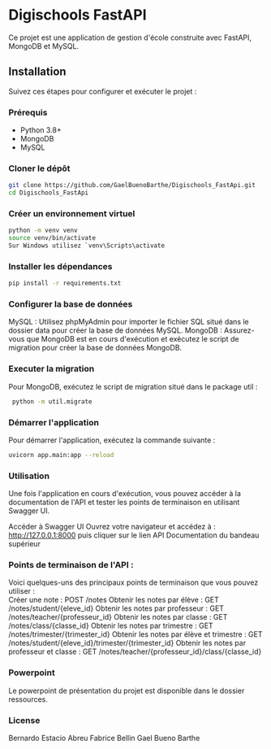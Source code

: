 # Digischools FastAPI

Ce projet est une application de gestion d'école construite avec FastAPI, MongoDB et MySQL.

## Installation

Suivez ces étapes pour configurer et exécuter le projet :

### Prérequis

- Python 3.8+
- MongoDB
- MySQL

### Cloner le dépôt

```bash
git clone https://github.com/GaelBuenoBarthe/Digischools_FastApi.git
cd Digischools_FastApi
```
### Créer un environnement virtuel

```bash
python -m venv venv
source venv/bin/activate  
Sur Windows utilisez `venv\Scripts\activate
```
### Installer les dépendances

```bash
pip install -r requirements.txt
``` 

### Configurer la base de données

MySQL : Utilisez phpMyAdmin pour importer le fichier SQL situé dans le dossier data pour créer la base de données MySQL.
MongoDB : Assurez-vous que MongoDB est en cours d'exécution et exécutez le script de migration pour créer la base de données MongoDB.

### Executer la migration 
Pour MongoDB, exécutez le script de migration situé dans le package util :
```bash
 python -m util.migrate
```
### Démarrer l'application
Pour démarrer l'application, exécutez la commande suivante :
```bash
uvicorn app.main:app --reload
```
### Utilisation
Une fois l'application en cours d'exécution, vous pouvez accéder à la documentation de l'API et tester les points de terminaison en utilisant Swagger UI.

Accéder à Swagger UI
Ouvrez votre navigateur et accédez à : http://127.0.0.1:8000
puis cliquer sur le lien API Documentation du bandeau supérieur

### Points de terminaison de l'API :

Voici quelques-uns des principaux points de terminaison que vous pouvez utiliser :  
Créer une note : POST /notes
Obtenir les notes par élève : GET /notes/student/{eleve_id}
Obtenir les notes par professeur : GET /notes/teacher/{professeur_id}
Obtenir les notes par classe : GET /notes/class/{classe_id}
Obtenir les notes par trimestre : GET /notes/trimester/{trimester_id}
Obtenir les notes par élève et trimestre : GET /notes/student/{eleve_id}/trimester/{trimester_id}
Obtenir les notes par professeur et classe : GET /notes/teacher/{professeur_id}/class/{classe_id}

### Powerpoint

Le powerpoint de présentation du projet est disponible dans le dossier ressources.

### License

Bernardo Estacio Abreu
Fabrice Bellin
Gael Bueno Barthe


